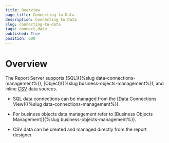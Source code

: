 ```yaml
---
title: Overview
page_title: Connecting to Data
description: Connecting to Data
slug: connecting-to-data
tags: connect,data
published: True
position: 600
---
```


# Overview

The Report Server supports [SQL]({%slug data-connections-management%}), [Object]({%slug business-objects-management%}), and inline [CSV](https://docs.telerik.com/reporting/csvdatasource-component) data sources.

- SQL data connections can be managed from the [Data Connections View]({%slug data-connections-management%}).

- For business objects data management refer to [Business Objects Management]({%slug business-objects-management%}).

- CSV data can be created and managed directly from the report designer.